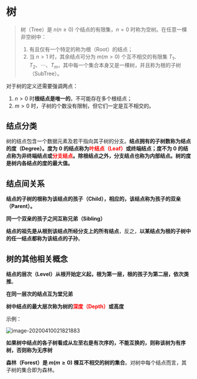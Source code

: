 # 树

> 树（Tree）是 $n (n \geq 0)$ 个结点的有限集，$n=0$ 时称为空树。在任意一棵非空树中：
> 1. 有且仅有一个特定的称为根（Root）的结点；
> 2. 当 $n>1$ 时，其余结点可分为 $m (m>0)$ 个互不相交的有限集 $T_{1}、T_{2}、\cdots、T_{m}$，其中每一个集合本身又是一棵树，并且称为根的子树（SubTree）。

对于树的定义还需要强调两点：

1. $n>0$ 时**根结点是唯一的**，不可能存在多个根结点；
2. $m>0$ 时，子树的个数没有限制，但它们一定是互不相交的。

## 结点分类

树的结点包含一个数据元素及若干指向其子树的分支。**结点拥有的子树数称为结点的度（Degree）。度为 0 的结点称为<font color='red'>叶结点（Leaf）</font>或终端结点；度不为 0 的结点称为非终端结点或<font color='red'>分支结点</font>。除根结点之外，分支结点也称为内部结点。树的度是树内各结点的度的最大值。**

## 结点间关系

**结点的子树的根称为该结点的孩子（Child），相应的，该结点称为孩子的双亲（Parent）。**

**同一个双亲的孩子之间互称兄弟（Sibling）**

**结点的祖先是从根到该结点所经分支上的所有结点**，反之，**以某结点为根的子树中的任一结点都称为该结点的子孙**。

## 树的其他相关概念

**结点的层次（Level）从根开始定义起，根为第一层，根的孩子为第二层，依次类推**。

**在同一层次的结点互为堂兄弟**

**树中结点的最大层次称为树的<font color='red'>深度（Depth）</font>或高度**

示例：

![image-20200410021821883](D:\superz\BigData-A-Question\数据结构与算法\树\images\image-20200410021821883.png)

**如果树中结点的各子树看成从左至右是有次序的，不能互换的，则称该树为有序树，否则称为无序树**

**森林（Forest）是 $m (m \geq 0)$ 棵互不相交的树的集合**。对树中每个结点而言，其子树的集合即为森林。